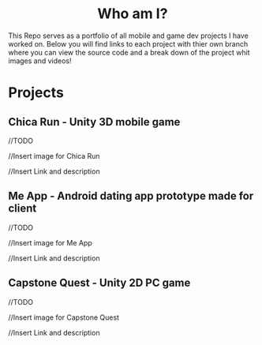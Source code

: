 <h1 align = center>Who am I?</h1>
This Repo serves as a portfolio of all mobile and game dev projects I have worked on.
Below you will find links to each project with thier own branch where you can view the source code and a break down of the project whit images and videos!


# Projects
## Chica Run - Unity 3D mobile game
//TODO 

//Insert image for Chica Run

//Insert Link and description

## Me App - Android dating app prototype made for client
//TODO 

//Insert image for Me App

//Insert Link and description

## Capstone Quest - Unity 2D PC game
//TODO 

//Insert image for Capstone Quest

//Insert Link and description

